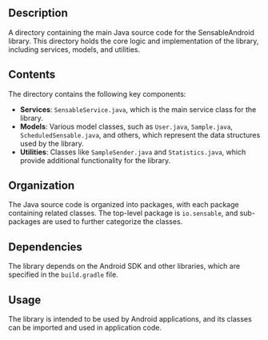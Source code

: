 ## Description

A directory containing the main Java source code for the SensableAndroid library. This directory holds the core logic and implementation of the library, including services, models, and utilities.


## Contents

The directory contains the following key components:

* **Services**: `SensableService.java`, which is the main service class for the library.
* **Models**: Various model classes, such as `User.java`, `Sample.java`, `ScheduledSensable.java`, and others, which represent the data structures used by the library.
* **Utilities**: Classes like `SampleSender.java` and `Statistics.java`, which provide additional functionality for the library.


## Organization

The Java source code is organized into packages, with each package containing related classes. The top-level package is `io.sensable`, and sub-packages are used to further categorize the classes.


## Dependencies

The library depends on the Android SDK and other libraries, which are specified in the `build.gradle` file.


## Usage

The library is intended to be used by Android applications, and its classes can be imported and used in application code.




